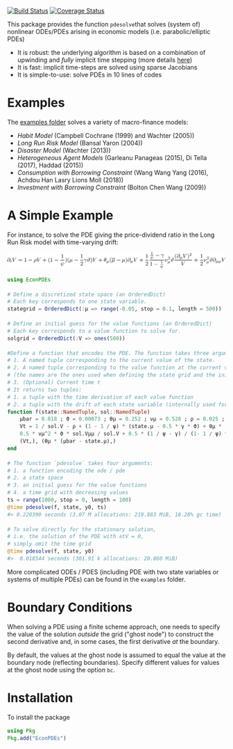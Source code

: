 [![Build Status](https://travis-ci.org/matthieugomez/EconPDEs.jl.svg?branch=master)](https://travis-ci.org/matthieugomez/EconPDEs.jl)
[![Coverage Status](https://coveralls.io/repos/matthieugomez/EconPDEs.jl/badge.svg?branch=master)](https://coveralls.io/r/matthieugomez/EconPDEs.jl?branch=master)


This package provides the function `pdesolve`that solves (system of) nonlinear ODEs/PDEs arising in economic models (i.e. parabolic/elliptic PDEs)

- It is robust: the underlying algorithm is based on a combination of upwinding and *fully* implicit time stepping (more details [here](https://github.com/matthieugomez/EconPDEs.jl/blob/master/examples/details.pdf))
- It is fast: implicit time-steps are solved using sparse Jacobians
- It is simple-to-use: solve PDEs in 10 lines of codes

# Examples

The [examples folder](https://github.com/matthieugomez/EconPDEs.jl/tree/master/examples)  solves a variety of macro-finance models:
- *Habit Model* (Campbell Cochrane (1999) and Wachter (2005))
- *Long Run Risk Model* (Bansal Yaron (2004))
- *Disaster Model* (Wachter (2013))
- *Heterogeneous Agent Models* (Garleanu Panageas (2015), Di Tella (2017), Haddad (2015))
- *Consumption with Borrowing Constraint* (Wang Wang Yang (2016), Achdou Han Lasry Lions Moll (2018))
- *Investment with Borrowing Constraint* (Bolton Chen Wang (2009))


# A Simple Example

For instance, to solve the PDE giving the price-dividend ratio in the Long Run Risk model with time-varying drift:
<!-- 
\partial_t V = 1 - \rho V + (1 - \frac{1}{\psi})(\mu - \frac{1}{2}\gamma \vartheta)V + \theta_\mu(\overline{\mu} - \mu) \partial_\mu V + \frac{1}{2}\frac{\frac{1}{\psi}-\gamma}{1-\frac{1}{\psi}}\nu_\mu^2 \vartheta \frac{(\partial_\mu V)^2}{V} + \frac{1}{2}\nu_\mu^2 \vartheta \partial_{\mu\mu}V  
-->
<img src="img/by2.png">

```julia
using EconPDEs

# Define a discretized state space (an OrderedDict)
# Each key corresponds to one state variable.
stategrid = OrderedDict(:μ => range(-0.05, stop = 0.1, length = 500))

# Define an initial guess for the value functions (an OrderedDict)
# Each key corresponds to a value function to solve for.
solgrid = OrderedDict(:V => ones(500))

#Define a function that encodes the PDE. The function takes three arguments:
# 1. A named tuple corresponding to the current value of the state. 
# 2. A named tuple corresponding to the value function at the current value of the state,
# (the names are the ones used when defining the state grid and the initial guess).
# 3. (Optional) Current time t
# It returns two tuples:
# 1. a tuple with the time derivative of each value function
# 2. a tuple with the drift of each state variable (internally used for upwinding)
function f(state::NamedTuple, sol::NamedTuple)
	μbar = 0.018 ; ϑ = 0.00073 ; θμ = 0.252 ; νμ = 0.528 ; ρ = 0.025 ; ψ = 1.5 ; γ = 7.5
	Vt = 1 / sol.V - ρ + (1 - 1 / ψ) * (state.μ - 0.5 * γ * ϑ) + θμ * (μbar - state.μ) * sol.Vμ / sol.V +
	0.5 * νμ^2 * ϑ * sol.Vμμ / sol.V + 0.5 * (1 / ψ - γ) / (1- 1 / ψ) * νμ^2 *  ϑ * sol.Vμ^2/sol.V^2
	(Vt,), (θμ * (μbar - state.μ),)
end

# The function `pdesolve` takes four arguments:
# 1. a function encoding the ode / pde
# 2. a state space
# 3. an initial guess for the value functions
# 4. a time grid with decreasing values 
ts = range(1000, stop = 0, length = 100)
@time pdesolve(f, state, y0, ts)
#> 0.220390 seconds (3.07 M allocations: 219.883 MiB, 18.28% gc time)

# To solve directly for the stationary solution, 
# i.e. the solution of the PDE with ∂tV = 0,
# simply omit the time grid
@time pdesolve(f, state, y0)
#>  0.018544 seconds (301.91 k allocations: 20.860 MiB)
```

More complicated ODEs / PDES (including PDE with two state variables or systems of multiple PDEs) can be found in the `examples` folder. 



# Boundary Conditions
When solving a PDE using a finite scheme approach, one needs to specify the value of the solution *outside* the grid ("ghost node") to construct the second derivative and, in some cases, the first derivative *at* the boundary. 

By default, the values at the ghost node is assumed to equal the value at the boundary node (reflecting boundaries). Specify different values for values at the ghost node using the option `bc`.

# Installation

To install the package
```julia
using Pkg
Pkg.add("EconPDEs")
```

